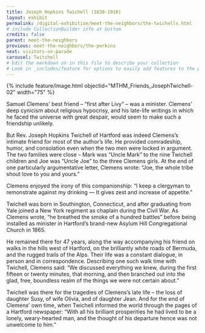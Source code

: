 ```yaml
---
title: Joseph Hopkins Twichell (1838-1918)
layout: exhibit
permalink: /digital-exhibition/meet-the-neighbors/the-twichells.html
# include CollectionBuilder info at bottom
credits: false
parent: meet-the-neighbors
previous: meet-the-neighbors/the-perkins
next: visitors-on-parade
carousel: Twitchell
# Edit the markdown on in this file to describe your collection
# Look in _includes/feature for options to easily add features to the page
---
```


{% include feature/image.html objectid="MTHM_Friends_JosephTwichell-02" width="75" %}

Samuel Clemens’ best friend – “first after Livy” – was a minister. Clemens’ deep cynicism about religious hypocrisy, and his late-life writings in which he faced the universe with great despair, would seem to make such a friendship unlikely.

But Rev. Joseph Hopkins Twichell of Hartford was indeed Clemens’s intimate friend for most of the author’s life. He provided comradeship, humor, and consolation even when the two men were locked in argument. The two families were close – Mark was “Uncle Mark” to the nine Twichell children and Joe was “Uncle Joe” to the three Clemens girls. At the end of one particularly argumentative letter, Clemens wrote: “Joe, the whole tribe shout love to you and yours.”

Clemens enjoyed the irony of this companionship: “I keep a clergyman to remonstrate against my drinking — It gives zest and increase of appetite.”

Twichell was born in Southington, Connecticut, and after graduating from Yale joined a New York regiment as chaplain during the Civil War. As Clemens wrote, “he breathed the smoke of a hundred battles” before being installed as minister in Hartford’s brand-new Asylum Hill Congregational Church in 1865.

He remained there for 47 years, along the way accompanying his friend on walks in the hills west of Hartford, on the brilliantly white roads of Bermuda, and the rugged trails of the Alps. Their life was a constant dialogue, in person and in correspondence. Describing one such walk time with Twichell, Clemens said: “We discussed everything we knew, during the first fifteen or twenty minutes, that morning, and then branched out into the glad, free, boundless realm of the things we were not certain about.”

Twichell was there for the tragedies of Clemens’s late life – the loss of daughter Susy, of wife Olivia, and of daughter Jean. And for the end of Clemens’ own time, when Twichell informed the world through the pages of a Hartford newspaper: “With all his brilliant prosperities he had lived to be a lonely, weary-hearted man, and the thought of his departure hence was not unwelcome to him.”
